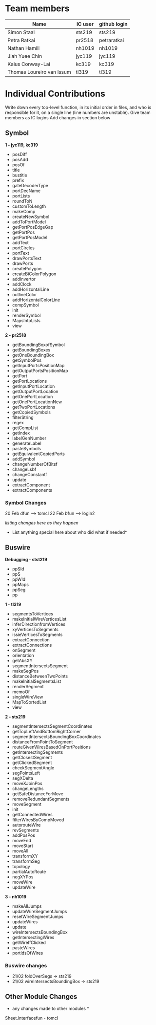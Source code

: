 # Team members


| Name             | IC user | github login |
| --------------   | ------- | ------------ |
| Simon Staal      | sts219  | sts219       |
| Petra Ratkai     | pr2518  | petraratkai  |
| Nathan Hamill    | nh1019  | nh1019       |
| Jiah Yuee Chin   | jyc119  | jyc119       |
| Kaius Conway-Lai | kc319   | kc319        |
| Thomas Loureiro van Issum        | tl319  | tl319    |

# Individual Contributions

Write down every top-level function, in its initial order in files, and who is responsible for it, on a single line (line numbers are unstable). Give team members as IC logins Add changes in section below

## Symbol

**1 - jyc119, kc319**

- posDiff
- posAdd
- posOf
- title
- bustitle
- prefix
- gateDecoderType
- portDecName
- portLists
- roundToN
- customToLength
- makeComp
- createNewSymbol
- addToPortModel
- getPortPosEdgeGap
- getPortPos
- getPortPosModel
- addText
- portCircles
- portText
- drawPortsText
- drawPorts
- createPolygon
- createBiColorPolygon
- addInvertor
- addClock
- addHorizontalLine
- outlineColor
- addHorizontalColorLine
- compSymbol
- init
- renderSymbol
- MapsIntoLists
- view

**2 - pr2518**

- getBoundingBoxofSymbol
- getBoundingBoxes
- getOneBoundingBox
- getSymbolPos
- getInputPortsPositionMap
- getOutputPortsPositionMap
- getPort
- getPortLocations
- getInputPortLocation
- getOutputPortLocation
- getOnePortLocation
- getOnePortLocationNew
- getTwoPortLocations
- getCopiedSymbols
- filterString
- regex
- getCompList
- getIndex
- labelGenNumber
- generateLabel
- pasteSymbols
- getEquivalentCopiedPorts
- addSymbol
- changeNumberOfBitsf
- changeLsbf
- changeConstantf
- update
- extractComponent
- extractComponents

### Symbol Changes

20 Feb dfun --> tomcl
22 Feb bfun --> login2

_listing changes here as they happen_

- List anything special here about who did what if needed\*

## Buswire

**Debugging - stst219**

- ppSId
- ppS
- ppWId
- ppMaps
- ppSeg
- pp

**1 - tl319**

- segmentsToVertices
- makeInitialWireVerticesList
- inferDirectionfromVertices
- xyVerticesToSegments
- issieVerticesToSegments
- extractConnection
- extractConnections
- onSegment
- orientation
- getAbsXY
- segmentIntersectsSegment
- makeSegPos
- distanceBetweenTwoPoints
- makeInitialSegmentsList
- renderSegment
- memoOf
- singleWireView
- MapToSortedList
- view

**2 - sts219**

- segmentIntersectsSegmentCoordinates
- getTopLeftAndBottomRightCorner
- segmentIntersectsBoundingBoxCoordinates
- distanceFromPointToSegment
- routeGivenWiresBasedOnPortPositions
- getIntersectingSegments
- getClosestSegment
- getClickedSegment
- checkSegmentAngle
- segPointsLeft
- segXDelta
- moveXJoinPos
- changeLengths
- getSafeDistanceForMove
- removeRedundantSegments
- moveSegment
- init
- getConnectedWires
- filterWiresByCompMoved
- autorouteWire
- revSegments
- addPosPos
- moveEnd
- moveStart
- moveAll
- transformXY
- transformSeg
- topology
- partialAutoRoute
- negXYPos
- moveWire
- updateWire

**3 - nh1019**

- makeAllJumps
- updateWireSegmentJumps
- resetWireSegmentJumps
- updateWires
- update
- wireIntersectsBoundingBox
- getIntersectingWires
- getWireIfClicked
- pasteWires
- portIdsOfWires

### Buswire changes
- 21/02 foldOverSegs -> sts219
- 21/02 wireIntersectsBoundingBox -> sts219

## Other Module Changes

- any changes made to other modules \*

Sheet.interfacefun - tomcl
